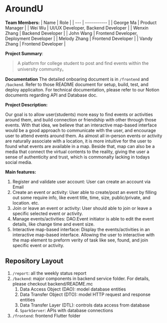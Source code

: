 # AroundU

**Team Members:**
| Name | Role |
| --- | ----------- |
| George Ma | Product Manager | 
| Wei Wu | UI/UX Developer, Backend Developer | 
| Wenxin Zhang | Backend Developer | 
| John Wang | Frontend Developer, Deployment Developer | 
| Melody Zhang | Frontend Developer | 
| Vandy Zhang | Frontend Developer |

**Project Summary**:

> A platform for college student to post and find events within the university community。

**Documentation**
The detailed onboaring document is in `/frontend` and `/backend`. Refer to those README document for setup, build, test, and deploy applicaiton. 
For technical documentation, please refer to our Notion documents regarding API and Database doc.

**Project Description:**

Our goal is to allow user(students) more easy to find events or activities around them, and build connection or
friendship with other through those events. With that idea, we believe that an interactive map-based interface would be
a good approach to communicate with the user, and encourage user to attend events around them. As almost all in-person
events or activity are naturally associate with a location, it is more intuitive for the user to found what events are
available in a map. Beside that, map can also be a media that connect the virtual contents to the reality, giving the
user a sense of authenticity and trust, which is commonalty lacking in todays social media.

**Main features:**

1. Register and validate user account: User can create an account via Email
2. Create an event or activity: User able to create/post an event by filling out some require info, like event title,
   time, size, public/private, and location. etc.
3. Join or leave an event or activity: User should able to join or leave a specific selected event or activity.
4. Manage events/activities: DAO.Event initiator is able to edit the event details, like change time and event size.
5. Interactive map-based interface: Display the events/activities in an interactive map-based interface. Allowing the
   user to interactive with the map element to preform verity of task like see, found, and join specific event or
   activity.

## Repository Layout

1. `/report`: all the weekly status report
2. `/backend`: major components in backend service folder. For details, please checkout backend/README.mc
    1. Data Access Object (DAO): model database entities
    2. Data Transfer Object (DTO): model HTTP request and response entities
    3. Data Transfer Layer (DTL): controls data access from database
    4. `SparkServer`: APIs with database connections
3. `/frontend`: frontend Flutter folder

